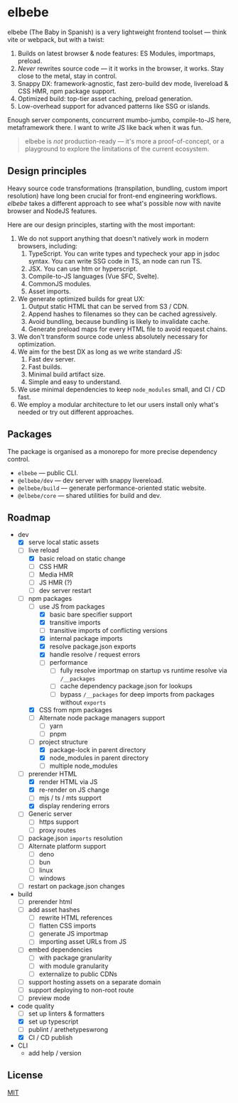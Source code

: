 # elbebe

elbebe (The Baby in Spanish) is a very lightweight frontend toolset — think vite or webpack, but with a twist:

1. Builds on latest browser & node features: ES Modules, importmaps, preload.
2. _Never_ rewrites source code — it it works in the browser, it works. Stay close to the metal, stay in control.
3. Snappy DX: framework-agnostic, fast zero-build dev mode, livereload & CSS HMR, npm package support.
4. Optimized build: top-tier asset caching, preload generation.
5. Low-overhead support for advanced patterns like SSG or islands.

Enough server components, concurrent mumbo-jumbo, compile-to-JS here, metaframework there. I want to write JS like back when it was fun.

> elbebe is _not_ production-ready — it's more a proof-of-concept, or a playground to explore the limitations of the current ecosystem.

## Design principles

Heavy source code transformations (transpilation, bundling, custom import resolution) have long been crucial for front-end engineering workflows. _elbebe_ takes a different approach to see what's possible now with navite browser and NodeJS features.

Here are our design principles, starting with the most important:

1. We do not support anything that doesn't natively work in modern browsers, including:
    1. TypeScript. You can write types and typecheck your app in jsdoc syntax. You can write SSG code in TS, an node can run TS.
    2. JSX. You can use htm or hyperscript.
    3. Compile-to-JS languages (Vue SFC, Svelte).
    4. CommonJS modules.
    5. Asset imports.
1. We generate optimized builds for great UX:
    1. Output static HTML that can be served from S3 / CDN.
    2. Append hashes to filenames so they can be cached agressively.
    3. Avoid bundling, because bundling is likely to invalidate cache.
    4. Generate preload maps for every HTML file to avoid request chains.
1. We don't transform source code unless absolutely necessary for optimization.
3. We aim for the best DX as long as we write standard JS:
    1. Fast dev server.
    2. Fast builds.
    2. Minimal build artifact size.
    3. Simple and easy to understand.
4. We use minimal dependencies to keep `node_modules` small, and CI / CD fast.
5. We employ a modular architecture to let our users install only what's needed or try out different approaches.

## Packages

The package is organised as a monorepo for more precise dependency control.

- `elbebe` — public CLI.
- `@elbebe/dev` — dev server with snappy livereload.
- `@elbebe/build` — generate performance-oriented static website.
- `@elbebe/core` — shared utilities for build and dev.

## Roadmap

- dev
    -[x] serve local static assets
    -[ ] live reload
        -[x] basic reload on static change
        -[ ] CSS HMR
        -[ ] Media HMR
        -[ ] JS HMR (?)
        -[ ] dev server restart
    -[ ] npm packages
        -[ ] use JS from packages
            -[x] basic bare specifier support
            -[x] transitive imports
            -[ ] transitive imports of conflicting versions
            -[x] internal package imports
            -[x] resolve package.json exports
            -[x] handle resolve / request errors
            -[ ] performance
                -[ ] fully resolve importmap on startup vs runtime resolve via `/__packages`
                -[ ] cache dependency package.json for lookups
                -[ ] bypass `/__packages` for deep imports from packages without `exports`
        -[x] CSS from npm packages
        -[ ] Alternate node package managers support
            -[ ] yarn
            -[ ] pnpm
        -[ ] project structure
            -[x] package-lock in parent directory
            -[x] node_modules in parent directory
            -[ ] multiple node_modules
    -[ ] prerender HTML
        -[x] render HTML via JS
        -[x] re-render on JS change
        -[ ] mjs / ts / mts support
        -[x] display rendering errors
    -[ ] Generic server
        -[ ] https support
        -[ ] proxy routes
    -[ ] package.json `imports` resolution
    -[ ] Alternate platform support
        -[ ] deno
        -[ ] bun
        -[ ] linux
        -[ ] windows
    -[ ] restart on package.json changes
- build
    -[ ] prerender html
    -[ ] add asset hashes
        -[ ] rewrite HTML references
        -[ ] flatten CSS imports
        -[ ] generate JS importmap
        -[ ] importing asset URLs from JS
    -[ ] embed dependencies
        -[ ] with package granularity
        -[ ] with module granularity
        -[ ] externalize to public CDNs
    -[ ] support hosting assets on a separate domain
    -[ ] support deploying to non-root route
    -[ ] preview mode
- code quality
    -[ ] set up linters & formatters
    -[x] set up typescript
    -[ ] publint / arethetypeswrong
    -[x] CI / CD publish
- CLI
    - add help / version

## License

[MIT](./LICENSE)
